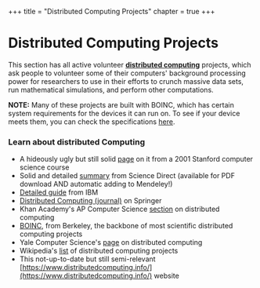 +++
title = "Distributed Computing Projects"
chapter = true
+++

# Distributed Computing Projects

This section has all active volunteer [**distributed computing**](https://en.wikipedia.org/wiki/Distributed_computing) projects, which ask people to volunteer some of their computers' background processing power for researchers to use in their efforts to crunch massive data sets, run mathematical simulations, and perform other computations.

**NOTE:** Many of these projects are built with BOINC, which has certain system requirements for the devices it can run on. To see if your device meets them, you can check the specifications [here](https://boinc.berkeley.edu/wiki/System_requirements).

### Learn about distributed Computing
- A hideously ugly but still solid [page](https://cs.stanford.edu/people/eroberts/courses/soco/projects/2001-02/distributed-computing/html/what_is_it_.html) on it from a 2001 Stanford computer science course
- Solid and detailed [summary](https://www.sciencedirect.com/topics/computer-science/distributed-computing) from Science Direct (available for PDF download AND automatic adding to Mendeley!)
- [Detailed guide](https://www.ibm.com/docs/en/txseries/8.1.0?topic=overview-what-is-distributed-computing) from IBM
- [Distributed Computing (journal)](https://www.springer.com/journal/446) on Springer
- Khan Academy's AP Computer Science [section](https://www.khanacademy.org/computing/ap-computer-science-principles/algorithms-101/x2d2f703b37b450a3:parallel-and-distributed-computing/a/distributed-computing) on distributed computing
- [BOINC](https://boinc.berkeley.edu/), from Berkeley, the backbone of most scientific distributed computing projects
- Yale Computer Science's [page](https://cpsc.yale.edu/research/distributed-computing) on distributed computing
- Wikipedia's [list](https://en.wikipedia.org/wiki/List_of_distributed_computing_projects) of distributed computing projects
- This not-up-to-date but still semi-relevant [https://www.distributedcomputing.info/](https://www.distributedcomputing.info/) website
